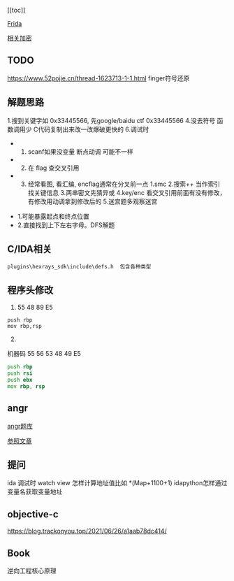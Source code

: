 [[toc]]

[Frida](./frida)

[相关加密](./recrypto.md)
## TODO
https://www.52pojie.cn/thread-1623713-1-1.html  finger符号还原
## 解题思路
1.搜到关键字如 0x33445566, 先google/baidu ctf 0x33445566
4.没去符号 函数调用少 C代码复制出来改一改爆破更快的
6.调试时
- 1. scanf如果没变量 断点动调 可能不一样
- 2. 在 flag 查交叉引用
- 3. 经常看图, 看汇编, encflag通常在分叉前一点
1.smc
2.搜索++ 当作索引 找关键信息
3.两串密文先猜异或
4.key/enc 看交叉引用前面有没有修改，有修改用动调拿到修改后的
5.迷宫题多观察迷宫
* 1.可能暴露起点和终点位置
* 2.直接找到上下左右字母。DFS解题
## C/IDA相关

```
plugins\hexrays_sdk\include\defs.h  包含各种类型
```

## 程序头修改
1. 55 48 89 E5
```
push rbp
mov rbp,rsp
```

2.
机器码 55 56 53 48 49 E5

```asm
push rbp
push rsi
push ebx
mov rbp, rsp
```

## angr

[angr题库](https://github.com/jakespringer/angr_ctf)

[参照文章](https://www.anquanke.com/post/id/212816)

## 提问
ida 调试时  watch view 怎样计算地址值比如 *(Map+1100+1)
idapython怎样通过变量名获取变量地址


## objective-c
https://blog.trackonyou.top/2021/06/26/a1aab78dc414/

## Book
逆向工程核心原理
